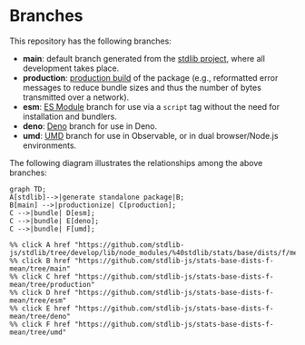 <!--

@license Apache-2.0

Copyright (c) 2022 The Stdlib Authors.

Licensed under the Apache License, Version 2.0 (the "License");
you may not use this file except in compliance with the License.
You may obtain a copy of the License at

    http://www.apache.org/licenses/LICENSE-2.0

Unless required by applicable law or agreed to in writing, software
distributed under the License is distributed on an "AS IS" BASIS,
WITHOUT WARRANTIES OR CONDITIONS OF ANY KIND, either express or implied.
See the License for the specific language governing permissions and
limitations under the License.

-->

# Branches

This repository has the following branches:

-   **main**: default branch generated from the [stdlib project][stdlib-url], where all development takes place.
-   **production**: [production build][production-url] of the package (e.g., reformatted error messages to reduce bundle sizes and thus the number of bytes transmitted over a network).
-   **esm**: [ES Module][esm-url] branch for use via a `script` tag without the need for installation and bundlers.
-   **deno**: [Deno][deno-url] branch for use in Deno.
-   **umd**: [UMD][umd-url] branch for use in Observable, or in dual browser/Node.js environments.

The following diagram illustrates the relationships among the above branches:

```mermaid
graph TD;
A[stdlib]-->|generate standalone package|B;
B[main] -->|productionize| C[production];
C -->|bundle| D[esm];
C -->|bundle| E[deno];
C -->|bundle| F[umd];

%% click A href "https://github.com/stdlib-js/stdlib/tree/develop/lib/node_modules/%40stdlib/stats/base/dists/f/mean"
%% click B href "https://github.com/stdlib-js/stats-base-dists-f-mean/tree/main"
%% click C href "https://github.com/stdlib-js/stats-base-dists-f-mean/tree/production"
%% click D href "https://github.com/stdlib-js/stats-base-dists-f-mean/tree/esm"
%% click E href "https://github.com/stdlib-js/stats-base-dists-f-mean/tree/deno"
%% click F href "https://github.com/stdlib-js/stats-base-dists-f-mean/tree/umd"
```

[stdlib-url]: https://github.com/stdlib-js/stdlib/tree/develop/lib/node_modules/%40stdlib/stats/base/dists/f/mean
[production-url]: https://github.com/stdlib-js/stats-base-dists-f-mean/tree/production
[deno-url]: https://github.com/stdlib-js/stats-base-dists-f-mean/tree/deno
[umd-url]: https://github.com/stdlib-js/stats-base-dists-f-mean/tree/umd
[esm-url]: https://github.com/stdlib-js/stats-base-dists-f-mean/tree/esm